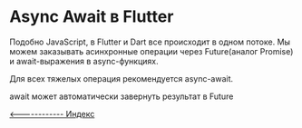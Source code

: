 # Async Await в Flutter

Подобно JavaScript, в Flutter и Dart все происходит в одном потоке. Мы можем заказывать асинхронные операции через Future(аналог Promise) и await-выражения в async-функциях.

Для всех тяжелых операция рекомендуется async-await.

await может автоматически завернуть результат в Future

[<------------ Индекс ](README.md)